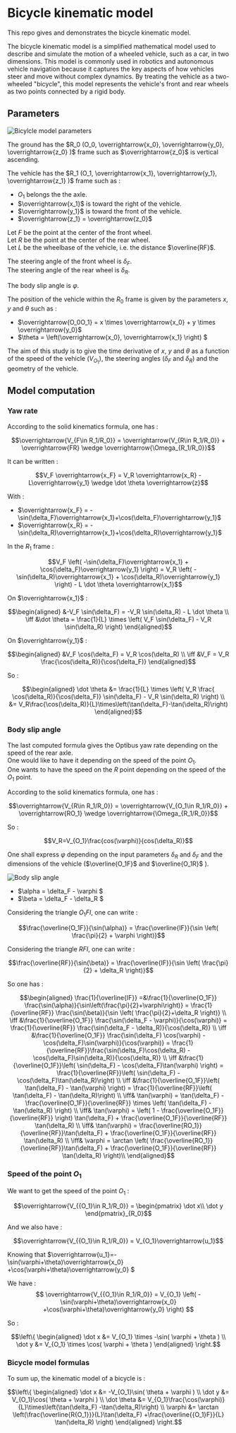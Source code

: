 # Bicycle kinematic model

This repo gives and demonstrates the bicycle kinematic model.

The bicycle kinematic model is a simplified mathematical model used to describe
and simulate the motion of a wheeled vehicle, such as a car, in two dimensions.
This model is commonly used in robotics and autonomous vehicle navigation
because it captures the key aspects of how vehicles steer and move without
complex dynamics. By treating the vehicle as a two-wheeled "bicycle", this model
represents the vehicle's front and rear wheels as two points connected by a
rigid body.

## Parameters

![Bicylcle model parameters](doc/bicycle_model.svg)

The ground has the $R_0 (O_0, \overrightarrow{x_0}, \overrightarrow{y_0},
\overrightarrow{z_0} )$ frame such as $\overrightarrow{z_0}$ is vertical
ascending.

The vehicle has the $R_1 (O_1, \overrightarrow{x_1}, \overrightarrow{y_1},
\overrightarrow{z_1} )$ frame such as :
* $O_1$ belongs the the axle.
* $\overrightarrow{x_1}$ is toward the right of the vehicle.
* $\overrightarrow{y_1}$ is toward the front of the vehicle.
* $\overrightarrow{z_1} = \overrightarrow{z_0}$

Let $F$ be the point at the center of the front wheel.  
Let $R$ be the point at the center of the rear wheel.  
Let $L$ be the wheelbase of the vehicle, i.e. the distance $\overline{RF}$.

The steering angle of the front wheel is $\delta_F$.  
The steering angle of the rear wheel is $\delta_R$.

The body slip angle is $\varphi$.

The position of the vehicle within the $R_0$ frame is given by the parameters
$x$, $y$ and $\theta$ such as :
* $\overrightarrow{O_0O_1} = x \times \overrightarrow{x_0} + y \times
\overrightarrow{y_0}$
* $\theta = \left(\overrightarrow{x_0}, \overrightarrow{x_1} \right) $

The aim of this study is to give the time derivative of $x$, $y$ and $\theta$ as
a function of the speed of the vehicle ($V_{O_1}$), the steering angles
($\delta_F$ and $\delta_R$) and the geometry of the vehicle.

## Model computation

### Yaw rate

According to the solid kinematics formula, one has :
```math
\overrightarrow{V_{F\in R_1/R_0}} = \overrightarrow{V_{R\in R_1/R_0}}
+ \overrightarrow{FR} \wedge \overrightarrow{\Omega_{R_1/R_0}}
```

It can be written :
```math
V_F \overrightarrow{x_F} = V_R \overrightarrow{x_R}
- L\overrightarrow{y_1} \wedge \dot \theta \overrightarrow{z}
```

With :
* $\overrightarrow{x_F} =
-\sin(\delta_F)\overrightarrow{x_1}+\cos(\delta_F)\overrightarrow{y_1}$
* $\overrightarrow{x_R} =
-\sin(\delta_R)\overrightarrow{x_1}+\cos(\delta_R)\overrightarrow{y_1}$

In the $R_1$ frame :
```math
V_F \left( -\sin(\delta_F)\overrightarrow{x_1} 
   + \cos(\delta_F)\overrightarrow{y_1} \right)
= V_R \left( -\sin(\delta_R)\overrightarrow{x_1}
   + \cos(\delta_R)\overrightarrow{y_1} \right)
   - L \dot \theta \overrightarrow{x_1}
```

On $\overrightarrow{x_1}$ :
```math
\begin{aligned}
&-V_F \sin(\delta_F) = -V_R \sin(\delta_R) - L \dot \theta \\
\iff &\dot \theta = \frac{1}{L} \times
\left( V_F \sin(\delta_F) -  V_R \sin(\delta_R) \right)
\end{aligned}
```

On $\overrightarrow{y_1}$ :
```math
\begin{aligned}
&V_F \cos(\delta_F) = V_R \cos(\delta_R) \\
\iff &V_F = V_R \frac{\cos(\delta_R)}{\cos(\delta_F)}
\end{aligned}
```

So :
```math
\begin{aligned}
\dot \theta
&= \frac{1}{L} \times \left(
V_R \frac{ \cos(\delta_R)}{\cos(\delta_F)} \sin(\delta_F) -  V_R \sin(\delta_R)
\right) \\
&= V_R\frac{\cos(\delta_R)}{L}\times\left(\tan(\delta_F)-\tan(\delta_R)\right)
\end{aligned}
```

### Body slip angle

The last computed formula gives the Optibus yaw rate depending on the speed of
the rear axle.  
One would like to have it depending on the speed of the point $O_1$.  
One wants to have the speed on the $R$ point depending on the speed of the $O_1$
point.

According to the solid kinematics formula, one has :
```math
\overrightarrow{V_{R\in R_1/R_0}} = \overrightarrow{V_{O_1\in R_1/R_0}}
+ \overrightarrow{RO_1} \wedge \overrightarrow{\Omega_{R_1/R_0}}
```

So :
```math
V_R=V_{O_1}\frac{cos(\varphi)}{cos(\delta_R)}
```

One shall express $\varphi$ depending on the input parameters $\delta_R$ and
$\delta_F$ and the dimensions of the vehicle ($\overline{O_1F}$ and
$\overline{O_1R}$ ).

![Body slip angle](doc/body_slip_angle.png)

* $\alpha = \delta_F - \varphi $
* $\beta = \delta_F - \delta_R $

Considering the triangle $O_1FI$, one can write :
```math
\frac{\overline{O_1F}}{\sin(\alpha)} =
\frac{\overline{IF}}{\sin \left( \frac{\pi}{2} + \varphi \right)}
```

Considering the triangle $RFI$, one can write :
```math
\frac{\overline{RF}}{\sin(\beta)} =
\frac{\overline{IF}}{\sin \left( \frac{\pi}{2} + \delta_R \right)}
```

So one has :
```math
\begin{aligned}
\frac{1}{\overline{IF}}
=&\frac{1}{\overline{O_1F}}
\frac{\sin(\alpha)}{\sin\left(\frac{\pi}{2}+\varphi\right)}
=
\frac{1}{\overline{RF}}
\frac{\sin(\beta)}{\sin \left( \frac{\pi}{2}+\delta_R \right)} \\

\iff &\frac{1}{\overline{O_1F}}  \frac{\sin(\delta_F - \varphi)}{\cos(\varphi)}
=
\frac{1}{\overline{RF}} \frac{\sin(\delta_F - \delta_R)}{\cos(\delta_R)} \\

\iff &\frac{1}{\overline{O_1F}} \frac{\sin(\delta_F) \cos(\varphi)
    - \cos(\delta_F)\sin(\varphi)}{\cos(\varphi)}
=
\frac{1}{\overline{RF}}\frac{\sin(\delta_F)\cos(\delta_R)
    - \cos(\delta_F)\sin(\delta_R)}{\cos(\delta_R)} \\

\iff &\frac{1}{\overline{O_1F}}\left( \sin(\delta_F)
    - \cos(\delta_F)\tan(\varphi) \right)
=
\frac{1}{\overline{RF}}\left( \sin(\delta_F)
    - \cos(\delta_F)\tan(\delta_R)\right) \\

\iff &\frac{1}{\overline{O_1F}}\left( \tan(\delta_F) - \tan(\varphi) \right)
=
\frac{1}{\overline{RF}}\left( \tan(\delta_F) - \tan(\delta_R)\right) \\

\iff& \tan(\varphi) =
\tan(\delta_F) - \frac{\overline{O_1F}}{\overline{RF}} \times
\left( \tan(\delta_F) - \tan(\delta_R) \right) \\

\iff& \tan(\varphi) =
\left( 1 - \frac{\overline{O_1F}}{\overline{RF}} \right) \tan(\delta_F) +
\frac{\overline{O_1F}}{\overline{RF}} \tan(\delta_R) \\

\iff& \tan(\varphi) =
\frac{\overline{RO_1}}{\overline{RF}}\tan(\delta_F) +
\frac{\overline{O_1F}}{\overline{RF}} \tan(\delta_R) \\

\iff& \varphi = \arctan \left(
\frac{\overline{RO_1}}{\overline{RF}}\tan(\delta_F) +
\frac{\overline{O_1F}}{\overline{RF}} \tan(\delta_R) \right)\\

\end{aligned}
```

### Speed of the point $O_1$

We want to get the speed of the point $O_1$ :
```math
\overrightarrow{V_{{O_1}\in R_1/R_0}} = \begin{pmatrix}
\dot x\\ 
\dot y
\end{pmatrix}_{R_0}
```

And we also have :
```math
\overrightarrow{V_{{O_1}\in R_1/R_0}} = V_{O_1}\overrightarrow{u_1}
```

Knowing that $\overrightarrow{u_1}=-\sin(\varphi+\theta)\overrightarrow{x_0}
+\cos(\varphi+\theta)\overrightarrow{y_0} $

We have :
$$
\overrightarrow{V_{{O_1}\in R_1/R_0}} =
V_{O_1} \left( -\sin(\varphi+\theta)\overrightarrow{x_0}
+\cos(\varphi+\theta)\overrightarrow{y_0} \right)
$$

So :
```math
\left\{
\begin{aligned}
\dot x &= V_{O_1} \times -\sin( \varphi + \theta ) \\
\dot y &= V_{O_1} \times \cos( \varphi + \theta )
\end{aligned}
\right.
```

### Bicycle model formulas

To sum up, the kinematic model of a bicycle is :
```math
\left\{
\begin{aligned}
\dot x &= -V_{O_1}\sin( \theta + \varphi ) \\
\dot y &= V_{O_1}\cos( \theta + \varphi ) \\
\dot \theta &= V_{O_1}\frac{\cos(\varphi)}{L}\times\left(\tan(\delta_F)
  -\tan(\delta_R)\right) \\
\varphi &= \arctan \left(\frac{\overline{R{O_1}}}{L}\tan(\delta_F)
  +\frac{\overline{{O_1}F}}{L} \tan(\delta_R) \right)
\end{aligned}
\right.
```